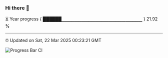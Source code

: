 ### Hi there 👋

⏳ Year progress { ██████▁▁▁▁▁▁▁▁▁▁▁▁▁▁▁▁▁▁▁▁▁▁▁▁ } 21.92 %

---

⏰ Updated on Sat, 22 Mar 2025 00:23:21 GMT

![Progress Bar CI](https://github.com/liununu/liununu/workflows/Progress%20Bar%20CI/badge.svg)
